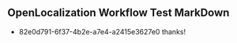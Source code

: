 ## OpenLocalization Workflow Test MarkDown
* 82e0d791-6f37-4b2e-a7e4-a2415e3627e0 thanks!

<!--HONumber=Aug16_HO4-->


